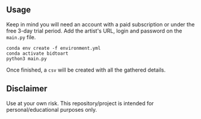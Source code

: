 Usage
-----
Keep in mind you will need an account with a paid subscription or under the free 3-day trial period.
Add the artist's URL, login and password on the `main.py` file.

```
conda env create -f environment.yml
conda activate bidtoart
python3 main.py
```

Once finished, a `csv` will be created with all the gathered details.

Disclaimer
----------
Use at your own risk. This repository/project is intended for personal/educational purposes only.
